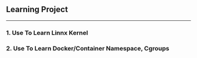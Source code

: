 ## Learning Project

- - - -
### 1. Use To Learn Linnx Kernel

### 2. Use To Learn Docker/Container Namespace, Cgroups


